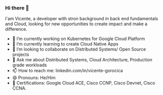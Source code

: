 ### Hi there 👋


I'am Vicente, a developer with stron background in back end fundamentals and Cloud, looking for new opportunities to create impact and make a difference. 

- 🔭 I’m currently working on Kubernetes for Google Cloud Platform
- 🌱 I’m currently learning to create Cloud Native Apps
- 👯 I’m looking to collaborate on Distributed Systems/ Open Source projects
- 💬 Ask me about Distributed Systems, Cloud Architecture, Production grade workloads
- 📫 How to reach me: linkedin.com/in/vicente-gorocica
- 😄 Pronouns: He/Him
- 🔭 Certifications: Google Cloud ACE, Cisco CCNP, Cisco Devnet, Cisco CCNA. 

<!--
- ⚡ Fun fact: 
- 🤔 I’m looking for help with ...
-->
